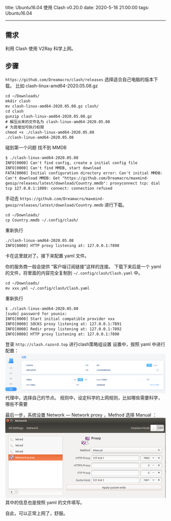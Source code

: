 title: Ubuntu16.04 使用 Clash v0.20.0
date: 2020-5-18 21:00:00
tags: Ubuntu16.04

---

## 需求
利用 Clash 使用 V2Ray 科学上网。

## 步骤
`https://github.com/Dreamacro/clash/releases`
选择适合自己电脑的版本下载。
比如 clash-linux-amd64-2020.05.08.gz
```
cd ~/Downloads/
mkdir clash
mv clash-linux-amd64-2020.05.08.gz clash/
cd clash
gunzip clash-linux-amd64-2020.05.08.gz
# 解压出来的文件名为 clash-linux-amd64-2020.05.08
# 为其增加可执行权限
chmod +x ./clash-linux-amd64-2020.05.08
./clash-linux-amd64-2020.05.08
```
碰到第一个问题 找不到 MMDB
```
$ ./clash-linux-amd64-2020.05.08 
INFO[0000] Can't find config, create a initial config file 
INFO[0000] Can't find MMDB, start download              
FATA[0000] Initial configuration directory error: Can't initial MMDB: Can't download MMDB: Get "https://github.com/Dreamacro/maxmind-geoip/releases/latest/download/Country.mmdb": proxyconnect tcp: dial tcp 127.0.0.1:1080: connect: connection refused 
```
手动去 `https://github.com/Dreamacro/maxmind-geoip/releases/latest/download/Country.mmdb`
进行下载。
```
cd ~/Downloads/
cp Country.mmdb ~/.config/clash/
```
重新执行
```
./clash-linux-amd64-2020.05.08
INFO[0000] HTTP proxy listening at: 127.0.0.1:7890      
```
卡在这里就对了。接下来配置 yaml 文件。

你的服务商一般会提供 “客户端订阅链接”这样的连接。
下载下来后是一个 yaml 的文件，将里面的内容完全复制到 
`~/.config/clash/Clash.yaml` 中。
```
cd ~/Downloads/
mv xxx.yml ~/.config/clash/Clash.yaml
```
重新执行
```
$ ./clash-linux-amd64-2020.05.08 
[sudo] password for younix: 
INFO[0000] Start initial compatible provider xxx
INFO[0000] SOCKS proxy listening at: 127.0.0.1:7891
INFO[0000] Redir proxy listening at: 127.0.0.1:7892
INFO[0000] HTTP proxy listening at: 127.0.0.1:7890  
```
登录 `http://clash.razord.top` 进行clash策略组设置
设置中，按照 yaml 中进行配置：
![enter description here](./images/1589766159206.png)
代理中，选择自己的节点。
规则中，设定科学的上网规则，比如哪些需要科学，哪些不需要

最后一步，系统设置 Network — Network proxy ，Method 选择 Manual ：
![enter description here](./images/1589766290691.png)
其中的信息也是按照 yaml 的文件填写。

自此，可以正常上网了，舒服。